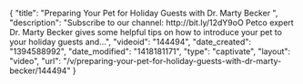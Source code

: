 {
    "title": "Preparing Your Pet for Holiday Guests with Dr. Marty Becker ",
    "description": "Subscribe to our channel: http:\/\/bit.ly\/12dY9oO Petco expert Dr. Marty Becker gives some helpful tips on how to introduce your pet to your holiday guests and...",
    "videoid": "144494",
    "date_created": "1394588992",
    "date_modified": "1418181171",
    "type": "captivate",
    "layout": "video",
    "url": "\/v\/preparing-your-pet-for-holiday-guests-with-dr-marty-becker\/144494"
}